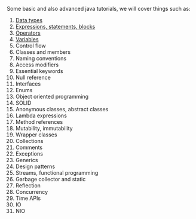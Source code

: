 Some basic and also advanced java tutorials, we will cover things such as:

1) [Data types](DataTypes.md)
2) [Expressions, statements, blocks](Expressions.md)
3) [Operators](Operators.md)
4) [Variables](Variables.md)
5) Control flow
6) Classes and members
7) Naming conventions
8) Access modifiers
9) Essential keywords
10) Null reference
11) Interfaces
12) Enums
13) Object oriented programming
14) SOLID
15) Anonymous classes, abstract classes
16) Lambda expressions
17) Method references
18) Mutability, immutability
19) Wrapper classes
20) Collections
21) Comments
22) Exceptions
23) Generics
24) Design patterns
25) Streams, functional programming
26) Garbage collector and static
27) Reflection
28) Concurrency
29) Time APIs
30) IO
31) NIO